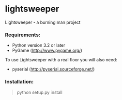 lightsweeper
============

Lightsweeper - a burning man project


### Requirements:
  - Python version 3.2 or later
  - PyGame (http://www.pygame.org/)

 To use Lightsweeper with a real floor you will also need:
  - pyserial (http://pyserial.sourceforge.net/)


### Installation:

  > python setup.py install

